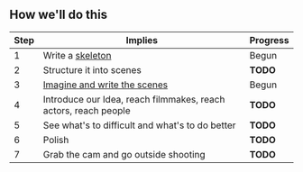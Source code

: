 ## How we'll do this

| Step | Implies                                                                                               |   Progress  |
|------|-------------------------------------------------------------------------------------------------------|-------------|
| 1    | Write a [skeleton](https://github.com/EntrepreneursWithPureIntentions/future/blob/master/skeleton.md) | Begun       |
| 2    | Structure it into scenes                                                                              | __TODO__    |
| 3    | [Imagine and write the scenes](https://github.com/EntrepreneursWithPureIntentions/future/blob/master/main.md)| Begun|
| 4    | Introduce our Idea, reach filmmakes, reach actors, reach people                                       | __TODO__    |
| 5    | See what's to difficult and what's to do better                                                       | __TODO__    |
| 6    | Polish                                                                                                | __TODO__    |
| 7    | Grab the cam and go outside shooting                                                                  | __TODO__    |
